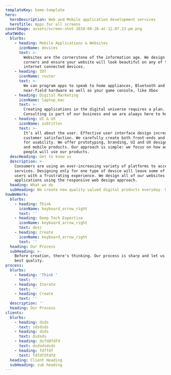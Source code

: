 ```yaml
---
templateKey: home-template
hero:
  heroDescription: Web and Mobile application development services
  heroTitle: Apps for all screens
coverImage: assets/screen-shot-2018-08-28-at-12.07.23-pm.png
whatWeDo:
  blurbs:
    - heading: Mobile Applications & Websites
      iconName: devices
      text: >-
        Websites are the cornerstone of the information age. We design for four
        corners and ensure your website will look beautiful on any of today’s
        internet connected devices.
    - heading: IOT
      iconName: router
      text: >-
        We can program apps to speak to home appliances, Bluetooth and
        near-field hardware as well as your game console, like Xbox
    - heading: Digital Marketing
      iconName: laptop_mac
      text: >-
        Creating applications in the digital universe requires a plan.
        Consulting is part of our business and we are always here to help.
    - heading: UI & UX
      iconName: subtitles
      text: >-
        It’s all about the user. Effective user interface design increases
        customer satisfaction. We carefully create both front-ends and back-ends
        for usability. We offer prototyping, branding, UI and UX design for web
        and mobile products. Our approach is simple: we focus on how actual
        people will use our products. 
  descHeading: Get to know us
  description: >-
    Consumers are using an ever-increasing variety of platforms to access
    services. Designing only for one type of device will leave some of your
    users with a frustrating experience. We design all of our websites and
    applications using the responsive web design approach. 
  heading: What we do
  subHeading: We create new quality valued digital products everyday. Check it out !
howWeWork:
  blurbs:
    - heading: Think
      iconName: keyboard_arrow_right
      text: ''
    - heading: Deep Tech Expertise
      iconName: keyboard_arrow_right
      text: desc
    - heading: Create
      iconName: keyboard_arrow_right
      text: ''
  heading: Our Process
  subHeading: >-
    Before creation, there's thinking. Our process is sharp and let us craft the
    best quality.
process:
  blurbs:
    - heading: 'Think '
      text: ''
    - heading: Iterate
      text: ''
    - heading: Create
      text: ''
  description: ''
  heading: Our Process
clients:
  blurbs:
    - heading: dsds
      text: sdsdsds
    - heading: dsds
      text: dsdsds
    - heading: dsfddfdfd
      text: dsdsdsdsds
    - heading: fdffdf
      text: fdfdfdfdfd
  heading: Client Heading
  subHeading: sub heading
---
```



